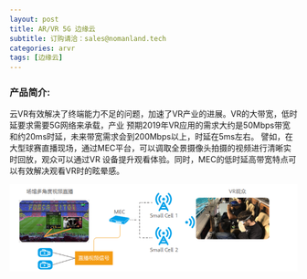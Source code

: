 ```yaml
---
layout: post
title: AR/VR 5G 边缘云
subtitle: 订购请洽：sales@nomanland.tech
categories: arvr
tags: [边缘云]
---
```


### 产品简介:

云VR有效解决了终端能力不足的问题，加速了VR产业的进展。VR的大带宽，低时延要求需要5G网络来承载，产业 预期2019年VR应用的需求大约是50Mbps带宽和约20ms时延，未来带宽需求会到200Mbps以上，时延在5ms左右。 譬如，在大型球赛直播现场，通过MEC平台，可以调取全景摄像头拍摄的视频进行清晰实时回放，观众可以通过VR 设备提升观看体验。同时，MEC的低时延高带宽特点可以有效解决观看VR时的眩晕感。

![](assets/images/arvr.png)
